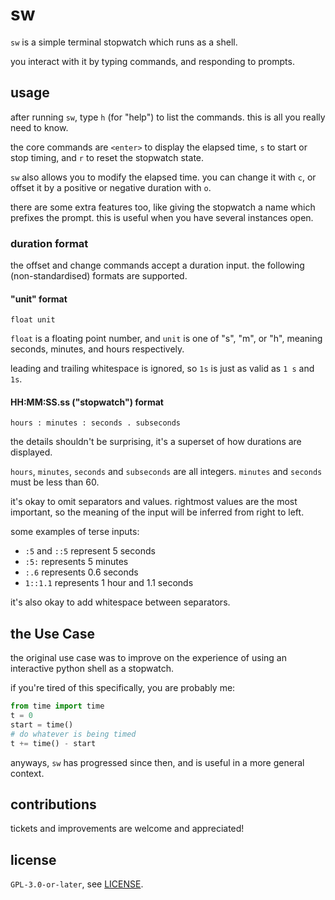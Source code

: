 # sw

`sw` is a simple terminal stopwatch which runs as a shell.

you interact with it by typing commands, and responding to prompts.

## usage

after running `sw`, type `h` (for "help") to list the commands.
this is all you really need to know.

the core commands are `<enter>` to display the elapsed time, `s` to start or stop timing, and `r` to reset the stopwatch state.

`sw` also allows you to modify the elapsed time.
you can change it with `c`, or offset it by a positive or negative duration with `o`.

there are some extra features too, like giving the stopwatch a name which prefixes the prompt.
this is useful when you have several instances open.

### duration format

the offset and change commands accept a duration input.
the following (non-standardised) formats are supported.

#### "unit" format

```
float unit
```

`float` is a floating point number, and `unit` is one of "s", "m", or "h", meaning seconds, minutes, and hours respectively.

leading and trailing whitespace is ignored, so `1s` is just as valid as `1 s` and ` 1s`.

#### HH:MM:SS.ss ("stopwatch") format

```
hours : minutes : seconds . subseconds
```

the details shouldn't be surprising, it's a superset of how durations are displayed.

`hours`, `minutes`, `seconds` and `subseconds` are all integers.
`minutes` and `seconds` must be less than 60.

it's okay to omit separators and values.
rightmost values are the most important, so the meaning of the input will be inferred from right to left.

some examples of terse inputs:
- `:5` and `::5` represent 5 seconds
- `:5:` represents 5 minutes
- `:.6` represents 0.6 seconds
- `1::1.1` represents 1 hour and 1.1 seconds

it's also okay to add whitespace between separators.

## the Use Case

the original use case was to improve on the experience of using an interactive python shell as a stopwatch.

if you're tired of this specifically, you are probably me:

```python
from time import time
t = 0
start = time()
# do whatever is being timed
t += time() - start
```

anyways, `sw` has progressed since then, and is useful in a more general context.

## contributions

tickets and improvements are welcome and appreciated!

## license

`GPL-3.0-or-later`, see [LICENSE](./LICENSE).

